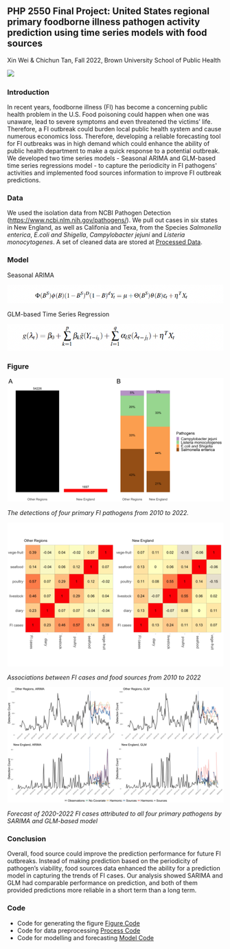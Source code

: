 ## PHP 2550 Final Project: United States regional primary foodborne illness pathogen activity prediction using time series models with food sources 
Xin Wei & Chichun Tan, Fall 2022, Brown University School of Public Health

![](https://github.com/weix21/PDA_project/blob/main/figure/26911666558978_.pic_hd.jpg)

### Introduction 
In recent years, foodborne illness (FI) has become a concerning public health problem in
the U.S. Food poisoning could happen when one was unaware, lead to severe symptoms and even
threatened the victims’ life. Therefore, a FI outbreak could burden local public health system and cause
numerous economics loss. Therefore, developing a reliable forecasting tool for FI outbreaks was in high
demand which could enhance the ability of public health department to make a quick response to a
potential outbreak. We developed two time series models - Seasonal ARIMA and GLM-based time series regressions model - to capture the periodicity in FI pathogens' activities and implemented food sources information to improve FI outbreak predictions.


### Data

We used the isolation data from NCBI Pathogen Detection (https://www.ncbi.nlm.nih.gov/pathogens/). We pull out cases in six states in New England, as well as Califonia and Texa, from the Species *Salmonella enterica*, *E.coli and Shigella*, *Campylobacter jejuni* and *Listeria monocytogenes*. A set of cleaned data are stored at [Processed Data](https://github.com/weix21/PDA_project/tree/main/data/Processed%20data).

### Model 

Seasonal ARIMA

![](https://github.com/weix21/PDA_project/blob/main/figure/SARIMA.png)

GLM-based Time Series Regression 

![](https://github.com/weix21/PDA_project/blob/main/figure/glm_based.png)


### Figure

![](https://github.com/weix21/PDA_project/blob/main/figure/Figure1.png)

*The detections of four primary FI pathogens from 2010 to 2022.*

![](https://github.com/weix21/PDA_project/blob/main/figure/Cases_food_corr.png)

*Associations between FI cases and food sources from 2010 to 2022*

![](https://github.com/weix21/PDA_project/blob/main/figure/Figure2.png)

*Forecast of 2020-2022 FI cases attributed to all four primary pathogens by SARIMA and
GLM-based model*

### Conclusion 

Overall, food source could improve the prediction performance for future FI
outbreaks. Instead of making prediction based on the periodicity of pathogen’s viability, food sources
data enhanced the ability for a prediction model in capturing the trends of FI cases. Our analysis showed
SARIMA and GLM had comparable performance on prediction, and both of them provided predictions
more reliable in a short term than a long term.

### Code

* Code for generating the figure [Figure Code](https://github.com/weix21/PDA_project/blob/main/code/Exploratory_analysis.R)
* Code for data preprocessing [Process Code](https://github.com/weix21/PDA_project/blob/main/code/Process_data.R)
* Code for modelling and forecasting [Model Code]()
